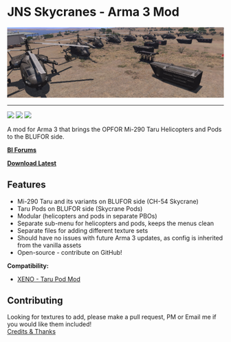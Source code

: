 JNS Skycranes - Arma 3 Mod
================
<p align="center">
  <img src="https://raw.githubusercontent.com/jonpas/A3_JNS_Skycranes/master/.dev/images/jns_skycranes.jpg" />
</p>

---

[![](https://img.shields.io/badge/Version-1.0.0-blue.svg?style=flat-square)](https://github.com/jonpas/A3_JNS_Skycranes/releases) [![](https://img.shields.io/badge/License-APL--SA-red.svg?style=flat-square)](https://github.com/jonpas/A3_JNS_Skycranes/blob/master/LICENSE.md) [![](https://img.shields.io/github/issues/jonpas/A3_JNS_Skycranes.svg?style=flat-square)](https://github.com/jonpas/A3_JNS_Skycranes/issues)

A mod for Arma 3 that brings the OPFOR Mi-290 Taru Helicopters and Pods to the BLUFOR side.

**[BI Forums](http://forums.bistudio.com/showthread.php?186479-JNS-Skycranes-%28NATO-Taru-Helicopters%29)**

**[Download Latest](https://github.com/jonpas/A3_JNS_Skycranes/releases)**

## Features

*   Mi-290 Taru and its variants on BLUFOR side (CH-54 Skycrane)
*   Taru Pods on BLUFOR side (Skycrane Pods)
*   Modular (helicopters and pods in separate PBOs)
*   Separate sub-menu for helicopters and pods, keeps the menus clean
*   Separate files for adding different texture sets
*   Should have no issues with future Arma 3 updates, as config is inherited from the vanilla assets
*   Open-source - contribute on GitHub!

**Compatibility:**

*   [XENO - Taru Pod Mod](http://forums.bistudio.com/showthread.php?186272-XENO-Taru-Pod-Mod)

## Contributing

Looking for textures to add, please make a pull request, PM or Email me if you would like them included!  
[Credits & Thanks](https://github.com/jonpas/A3_JNS_Skycranes/blob/master/AUTHORS.md)
